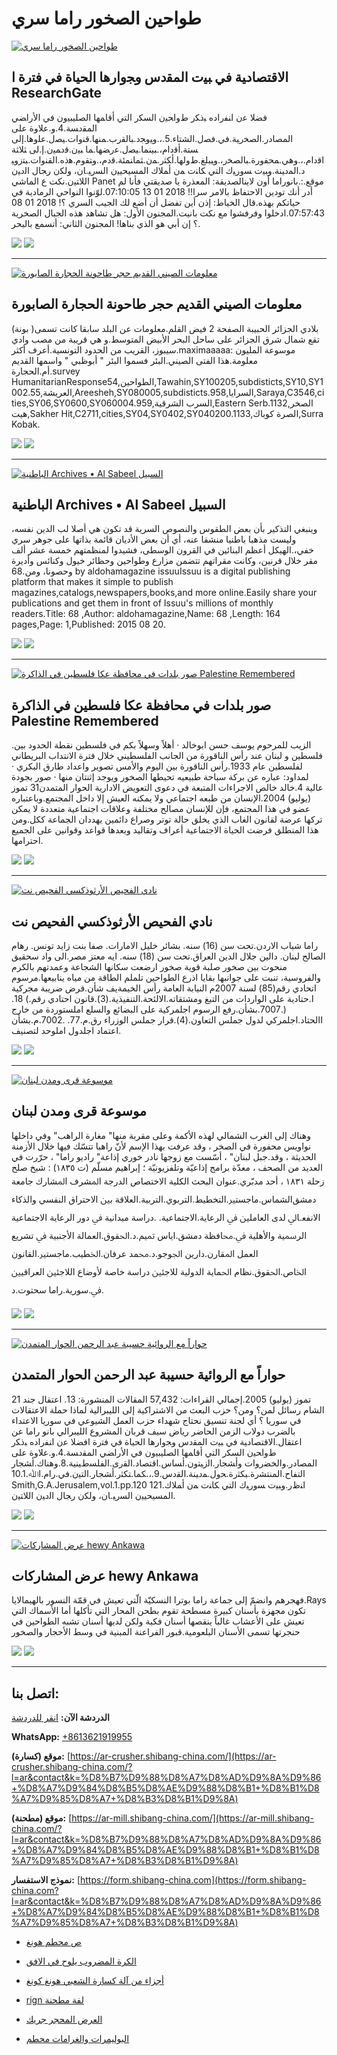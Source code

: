 # طواحين الصخور راما سري

<a href="https://swt.shibang-china.com/?l=ar&img&k=%D8%B7%D9%88%D8%A7%D8%AD%D9%8A%D9%86+%D8%A7%D9%84%D8%B5%D8%AE%D9%88%D8%B1+%D8%B1%D8%A7%D9%85%D8%A7+%D8%B3%D8%B1%D9%8A" target="_blank">![طواحين الصخور راما سري](http://static.shibang-china.com/all-800x300/1418.jpg)</a>

## ﺍﻻﻗﺘﺼﺎﺩﻴﺔ ﻓﻲ ﺒﻴﺕ ﺍﻟﻤﻘﺩﺱ ﻭﺠﻭﺍﺭﻫﺎ ﺍﻟﺤﻴﺎﺓ ﻓﻲ ﻓﺘﺭﺓ ﺍ ResearchGate
ﻓﻀﻼ ﻋﻥ ﺍﻨﻔﺭﺍﺩﻩ ﺒﺫﻜﺭ ﻁﻭﺍﺤﻴﻥ ﺍﻟﺴﻜﺭ ﺍﻟﺘﻲ ﺃﻗﺎﻤﻬﺎ ﺍﻟﺼﻠﻴﺒﻴﻭﻥ ﻓﻲ ﺍﻷﺭﺍﻀﻲ ﺍﻟﻤﻘﺩﺴﺔ.4.ﻭ.ﻋﻼﻭﺓ ﻋﻠﻰ ﺍﻟﻤﺼﺎﺩﺭ.ﺍﻟﺼﺨﺭﻴﺔ.ﻓﻲ.ﻓﺼل.ﺍﻟﺸﺘﺎﺀ.5.،.ﻭﻴﻭﺠﺩ.ﺒﺎﻟﻘﺭﺏ.ﻤﻨﻬﺎ.ﻗﻨﻭﺍﺕ.ﻴﺼل.ﻋﻠﻭﻫﺎ.ﺇﻟﻰ ﺴﺘﺔ.ﺃﻗﺩﺍﻡ،.ﺒﻴﻨﻤﺎ.ﻴﺼل.ﻋﺭﻀﻬﺎ.ﻤﺎ ﺒﻴﻥ.ﻗﺩﻤﻴﻥ.ﺇ.ﻟﻰ ﺜﻼﺜﺔ ﺍﻗﺩﺍﻡ.،.ﻭﻫﻲ.ﻤﺤﻔﻭﺭﺓ.ﺒﺎﻟﺼﺨﺭ،.ﻭﻴﺒﻠﻎ.ﻁﻭﻟﻬﺎ.ﺃﻜﺜﺭ.ﻤﻥ.ﺜﻤﺎﻨﻤﺌﺔ.ﻗﺩﻡ،.ﻭﺘﻘﻭﻡ.ﻫﺫﻩ.ﺍﻟﻘﻨﻭﺍﺕ.ﺒﺘﺯﻭﻴﺩ.ﺍﻟﻤﺩﻴﻨﺔ.ﻭﺒﻴﺕ ﺴﻭﺭﻴﻙ ﺍﻟﺘﻲ ﻜﺎﻨﺕ ﻤﻥ ﺃﻤﻼﻙ ﺍﻟﻤﺴﻴﺤﻴﻴﻥ ﺍﻟﺴﺭﻴ.ﺎﻥ، ﻭﻟﻜﻥ ﺭﺠﺎل ﺍﻟﺩﻴﻥ ﺍﻟﻼﺘﻴﻥ.نكت ع الماشي Panet موقع.:.بانوراما أون لاينالصديقة: المعذرة يا صديقتي فأنا لم أدر أنك تودين الاحتفاظ بالامر سرا!! 2018 01 13 07:10:05.لوّنوا النواحي الرمادية في حياتكم بهذه.قال الخياط: إذن أين تفضل أن أضع لك الجيب السري ؟! 2018 01 08 07:57:43.ادخلوا وفرفشوا مع نكت بانيت.المجنون الأول: هل تشاهد هذه الجبال الصخرية ؟ إن أبي هو الذي بناها! المجنون الثاني: أتسمع بالبحر.


<a href="https://whatsapp.shibangsoft.com/WhatsApp.php" target="_blank" title="WhatsApp">![](http://static.shibang-china.com/icon/whatsapp.png)</a> <a href="https://swt.shibang-china.com/?l=ar&icon&k=%D8%B7%D9%88%D8%A7%D8%AD%D9%8A%D9%86+%D8%A7%D9%84%D8%B5%D8%AE%D9%88%D8%B1+%D8%B1%D8%A7%D9%85%D8%A7+%D8%B3%D8%B1%D9%8A" target="_blank">![](http://static.shibang-china.com/icon/chat-ar.png)</a>

---

<a href="https://swt.shibang-china.com/?l=ar&img&k=%D8%B7%D9%88%D8%A7%D8%AD%D9%8A%D9%86+%D8%A7%D9%84%D8%B5%D8%AE%D9%88%D8%B1+%D8%B1%D8%A7%D9%85%D8%A7+%D8%B3%D8%B1%D9%8A" target="_blank">![معلومات الصيني القديم حجر طاحونة الحجارة الصابورة](http://static.shibang-china.com/all-800x300/330.jpg)</a>

## معلومات الصيني القديم حجر طاحونة الحجارة الصابورة
بلادي الجزائر الحبيبة الصفحة 2 فيض القلم.معلومات عن البلد سابقا كانت تسمى( بونة) تقع شمال شرق الجزائر على ساحل البحر الأبيض المتوسط.و هي قريبة من مصب وادي سيبوز، القريب من الحدود التونسية.أعرف أكثر.maximaaaaa: موسوعة المليون معلومة.هذا الفتى الصيني.البئر فسموا البئر &quot; أبوظبي &quot; واسمها القديم أم.الحجارة.survey HumanitarianResponse54,الطواحين,Tawahin,SY100205,subdisticts,SY10,SY1002.55,العريشة,Areesheh,SY080005,subdisticts.958,السرايا,Saraya,C3546,cities,SY06,SY0600,SY060004.959,السرب الشرقية,Eastern Serb.1132,الصخر هيت,Sakher Hit,C2711,cities,SY04,SY0402,SY040200.1133,الصرة كوباك,Surra Kobak.


<a href="https://whatsapp.shibangsoft.com/WhatsApp.php" target="_blank" title="WhatsApp">![](http://static.shibang-china.com/icon/whatsapp.png)</a> <a href="https://swt.shibang-china.com/?l=ar&icon&k=%D8%B7%D9%88%D8%A7%D8%AD%D9%8A%D9%86+%D8%A7%D9%84%D8%B5%D8%AE%D9%88%D8%B1+%D8%B1%D8%A7%D9%85%D8%A7+%D8%B3%D8%B1%D9%8A" target="_blank">![](http://static.shibang-china.com/icon/chat-ar.png)</a>

---

<a href="https://swt.shibang-china.com/?l=ar&img&k=%D8%B7%D9%88%D8%A7%D8%AD%D9%8A%D9%86+%D8%A7%D9%84%D8%B5%D8%AE%D9%88%D8%B1+%D8%B1%D8%A7%D9%85%D8%A7+%D8%B3%D8%B1%D9%8A" target="_blank">![الباطنية Archives • Al Sabeel السبيل](http://static.shibang-china.com/all-800x300/529.jpg)</a>

## الباطنية Archives • Al Sabeel السبيل
وينبغي التذكير بأن بعض الطقوس والنصوص السرية قد تكون هي أصلا لب الدين نفسه، وليست مذهبا باطنيا منشقا عنه، أي أن بعض الأديان قائمة بذاتها على جوهر سري خفي،.الهيكل أعظم البنائين في القرون الوسطى، فشيدوا لمنظمتهم خمسة عشر ألف مقر خلال قرنين، وكانت مقراتهم تتضمن مزارع وطواحين وحظائر خيول وكنائس وأديرة وحصونا، ومن.68 by aldohamagazine issuuIssuu is a digital publishing platform that makes it simple to publish magazines,catalogs,newspapers,books,and more online.Easily share your publications and get them in front of Issuu&#39;s millions of monthly readers.Title: 68 ,Author: aldohamagazine,Name: 68 ,Length: 164 pages,Page: 1,Published: 2015 08 20.


<a href="https://whatsapp.shibangsoft.com/WhatsApp.php" target="_blank" title="WhatsApp">![](http://static.shibang-china.com/icon/whatsapp.png)</a> <a href="https://swt.shibang-china.com/?l=ar&icon&k=%D8%B7%D9%88%D8%A7%D8%AD%D9%8A%D9%86+%D8%A7%D9%84%D8%B5%D8%AE%D9%88%D8%B1+%D8%B1%D8%A7%D9%85%D8%A7+%D8%B3%D8%B1%D9%8A" target="_blank">![](http://static.shibang-china.com/icon/chat-ar.png)</a>

---

<a href="https://swt.shibang-china.com/?l=ar&img&k=%D8%B7%D9%88%D8%A7%D8%AD%D9%8A%D9%86+%D8%A7%D9%84%D8%B5%D8%AE%D9%88%D8%B1+%D8%B1%D8%A7%D9%85%D8%A7+%D8%B3%D8%B1%D9%8A" target="_blank">![صور بلدات في محافظة عكا فلسطين في الذاكرة Palestine Remembered](http://static.shibang-china.com/all-800x300/713.jpg)</a>

## صور بلدات في محافظة عكا فلسطين في الذاكرة Palestine Remembered
.الزيب للمرحوم يوسف حسن ابوخالد &middot; أهلاً وسهلاً بكم في فلسطين نقطة الحدود بين فلسطين و لبنان عند رأس الناقورة من الجانب الفلسطيني خلال فترة الانتداب البريطاني لفلسطين عام 1933.رأس الناقورة بين اليوم والأمس تصوير واعداد طارق البكري &middot; لمداود: عباره عن بركة سباحة طبيعيه تحيطها الصخور ويوجد إثنتان منها &middot; صور بجودة عالية 4.خالد خالص الاجراءات المتبعة في دعوى التعويض الادارية الحوار المتمدن31 تموز (يوليو) 2004.الإنسان من طبعه اجتماعي ولا يمكنه العيش إلا داخل المجتمع.وباعتباره عضو في هذا المجتمع، فإن للإنسان مصالح مختلفة وعلاقات اجتماعية متعددة لا يمكن تركها عرضة لقانون الغاب الذي يخلق حالة توتر وصراع دائمين يهددان الجماعة ككل.ومن هذا المنطلق فرضت الحياة الاجتماعية أعراف وتقاليد وبعدها قواعد وقوانين على الجميع احترامها.


<a href="https://whatsapp.shibangsoft.com/WhatsApp.php" target="_blank" title="WhatsApp">![](http://static.shibang-china.com/icon/whatsapp.png)</a> <a href="https://swt.shibang-china.com/?l=ar&icon&k=%D8%B7%D9%88%D8%A7%D8%AD%D9%8A%D9%86+%D8%A7%D9%84%D8%B5%D8%AE%D9%88%D8%B1+%D8%B1%D8%A7%D9%85%D8%A7+%D8%B3%D8%B1%D9%8A" target="_blank">![](http://static.shibang-china.com/icon/chat-ar.png)</a>

---

<a href="https://swt.shibang-china.com/?l=ar&img&k=%D8%B7%D9%88%D8%A7%D8%AD%D9%8A%D9%86+%D8%A7%D9%84%D8%B5%D8%AE%D9%88%D8%B1+%D8%B1%D8%A7%D9%85%D8%A7+%D8%B3%D8%B1%D9%8A" target="_blank">![نادي الفحيص الأرثوذكسي الفحيص نت](http://static.shibang-china.com/all-800x300/1098.jpg)</a>

## نادي الفحيص الأرثوذكسي الفحيص نت
راما شياب الاردن.تحت سن (16) سنه. بشائر خليل الامارات. صفا بنت زايد تونس. رهام الصالح لبنان. دالين جلال الدين العراق.تحت سن (18) سنه. ايه معتز مصر.الى واد سحقيق منحوت بين صخور صلبة قوية صخور ارضعت سكانها الشجاعة وعمدتهم بالكرم والفروسية، تنبت على جوانبها بقايا اذرع الطواحين تلملم الطاقة من مياه ينابيعها.مرسوم اتحادي رقم(85) لسنة 2007م النيابة العامة رأس الخيمةيف شأن.فرض ضريبة مجركية ا.حتادية على الواردات من التبغ ومشتقاته.الالئحة.التنفيذية.(3).قانون احتادي رقم.) 18.(.7007.بشأن.رفع الرسوم اجلمركية على البضائع والسلع املستوردة من خارج االحتاد.اجلمركي لدول جملس التعاون.(4).قرار جملس الوزراء رق.م.77. .7002.م.بشأن اعتماد اجلدول املوحد لتصنيف.


<a href="https://whatsapp.shibangsoft.com/WhatsApp.php" target="_blank" title="WhatsApp">![](http://static.shibang-china.com/icon/whatsapp.png)</a> <a href="https://swt.shibang-china.com/?l=ar&icon&k=%D8%B7%D9%88%D8%A7%D8%AD%D9%8A%D9%86+%D8%A7%D9%84%D8%B5%D8%AE%D9%88%D8%B1+%D8%B1%D8%A7%D9%85%D8%A7+%D8%B3%D8%B1%D9%8A" target="_blank">![](http://static.shibang-china.com/icon/chat-ar.png)</a>

---

<a href="https://swt.shibang-china.com/?l=ar&img&k=%D8%B7%D9%88%D8%A7%D8%AD%D9%8A%D9%86+%D8%A7%D9%84%D8%B5%D8%AE%D9%88%D8%B1+%D8%B1%D8%A7%D9%85%D8%A7+%D8%B3%D8%B1%D9%8A" target="_blank">![موسوعة قرى ومدن لبنان](http://static.shibang-china.com/all-800x300/1363.jpg)</a>

## موسوعة قرى ومدن لبنان
وهناك إلى الغرب الشمالي لهذه الأكمة وعلى مقربة منها&quot; مغارة الراهب&quot; وفي داخلها نواويس محفورة في الصخر ، وقد عرفت بهذا الإسم لأنّ راهبا تتسّك فيها خلال الأزمنة الحديثة ، وقد.جبل لبنان&quot; ، أسّست مع زوجها نادر خوري إذاعة&quot; راديو راما&quot; ، حرّرت في العديد من الصحف ، معدّة برامج إذاعيّة وتلفزيونيّة ؛ إبراهيم مسلّم (ت ١٨٣٥) : شيخ صلح زحلة ١٨٣١ ، أحد مدبّري.ﻋﻨﻮﺍﻥ ﺍﻟﺒﺤﺚ ﺍﻟﻜﻠﻴﺔ ﺍﻻﺧﺘﺼﺎﺹ ﺍﻟﺪﺭﺟﺔ ﺍﳌﺸﺮﻑ ﺍﳌﺸﺎﺭﻙ جامعة دمشقﺍﻟﺸﻤﺎﺱ.ﻣﺎﺟﺴﺘﲑ.ﺍﻟﺘﺨﻄﻴﻂ.ﺍﻟﺘﺮﺑﻮﻱ.ﺍﻟﺘﺮﺑﻴﺔ.ﺍﻟﻌﻼﻗﺔ ﺑﲔ ﺍﻻﺣﺘﺮﺍﻕ ﺍﻟﻨﻔﺴﻲ ﻭﺍﻟﺬﻛﺎﺀ ﺍﻻﻧﻔﻌ.ﺎﱄ ﻟﺪﻯ ﺍﻟﻌﺎﻣﻠﲔ ﰲ ﺍﻟﺮﻋﺎﻳﺔ.ﺍﻻﺟﺘﻤﺎﻋﻴﺔ. .ﺩﺭﺍﺳﺔ ﻣﻴﺪﺍﻧﻴﺔ ﰲ ﺩﻭﺭ ﺍﻟﺮﻋﺎﻳﺔ ﺍﻻﺟﺘﻤﺎﻋﻴﺔ ﺍﻟﺮﲰﻴﺔ ﻭﺍﻷﻫﻠﻴﺔ ﰲ.ﳏﺎﻓﻈﺔ ﺩﻣﺸﻖ.ﺍﻳﺎﺱ ﲤﻴﻢ.ﺩ.ﺍﳊﻘﻮﻕ.ﺍﻟﻌﻤﺎﻟﺔ ﺍﻷﺟﻨﺒﻴﺔ ﰲ ﺗﺸﺮﻳﻊ ﺍﻟﻌﻤﻞ ﺍﳌﻘﺎﺭﻥ.ﺩﺍﺭﻳﻦ ﺍﳉﻮﺟﻮ.ﺩ.ﳏﻤﺪ ﻋﺮﻓﺎﻥ.ﺍﳋﻄﻴﺐ.ﻣﺎﺟﺴﺘﲑ.ﺍﻟﻘﺎﻧﻮﻥ ﺍﳋﺎﺹ.ﺍﳊﻘﻮﻕ.ﻧﻈﺎﻡ ﺍﳊﻤﺎﻳﺔ ﺍﻟﺪﻭﻟﻴﺔ ﻟﻼﺟﺌﲔ ﺩﺭﺍﺳﺔ ﺧﺎﺻﺔ ﻷﻭﺿﺎﻉ ﺍﻟﻼﺟﺌﲔ ﺍﻟﻌﺮﺍﻗﻴﲔ ﰲ.ﺳﻮﺭﻳﺔ.ﺭﺍﻣﺎ ﺳﺤﺘﻮﺕ.ﺩ.


<a href="https://whatsapp.shibangsoft.com/WhatsApp.php" target="_blank" title="WhatsApp">![](http://static.shibang-china.com/icon/whatsapp.png)</a> <a href="https://swt.shibang-china.com/?l=ar&icon&k=%D8%B7%D9%88%D8%A7%D8%AD%D9%8A%D9%86+%D8%A7%D9%84%D8%B5%D8%AE%D9%88%D8%B1+%D8%B1%D8%A7%D9%85%D8%A7+%D8%B3%D8%B1%D9%8A" target="_blank">![](http://static.shibang-china.com/icon/chat-ar.png)</a>

---

<a href="https://swt.shibang-china.com/?l=ar&img&k=%D8%B7%D9%88%D8%A7%D8%AD%D9%8A%D9%86+%D8%A7%D9%84%D8%B5%D8%AE%D9%88%D8%B1+%D8%B1%D8%A7%D9%85%D8%A7+%D8%B3%D8%B1%D9%8A" target="_blank">![حواراً مع الروائية حسيبة عبد الرحمن الحوار المتمدن](http://static.shibang-china.com/all-800x300/820.jpg)</a>

## حواراً مع الروائية حسيبة عبد الرحمن الحوار المتمدن
21 تموز (يوليو) 2005.إجمالي القراءات: 57,432 المقالات المنشورة: 13. اعتقال جند الشام رسائل لمن؟ ومن؟ حزب البعث من الاشتراكية إلى الليبرالية لماذا حملة الاعتقالات في سوريا ؟ أي لجنة تنسيق نحتاج شهداء حزب العمل الشيوعي في سوريا الاعتداء بالضرب دولاب الزمن الحاضر رياض سيف قربان المشروع الليبرالي بانو راما عن اعتقال.ﺍﻻﻗﺘﺼﺎﺩﻴﺔ ﻓﻲ ﺒﻴﺕ ﺍﻟﻤﻘﺩﺱ ﻭﺠﻭﺍﺭﻫﺎ ﺍﻟﺤﻴﺎﺓ ﻓﻲ ﻓﺘﺭﺓ ﺍﻓﻀﻼ ﻋﻥ ﺍﻨﻔﺭﺍﺩﻩ ﺒﺫﻜﺭ ﻁﻭﺍﺤﻴﻥ ﺍﻟﺴﻜﺭ ﺍﻟﺘﻲ ﺃﻗﺎﻤﻬﺎ ﺍﻟﺼﻠﻴﺒﻴﻭﻥ ﻓﻲ ﺍﻷﺭﺍﻀﻲ ﺍﻟﻤﻘﺩﺴﺔ.4.ﻭ.ﻋﻼﻭﺓ ﻋﻠﻰ ﺍﻟﻤﺼﺎﺩﺭ.ﻭﺍﻟﺨﻀﺭﻭﺍﺕ ﻭﺃﺸﺠﺎﺭ.ﺍﻟﺯﻴﺘﻭﻥ.ﺃﺴﺎﺱ.ﺍﻗﺘﺼﺎﺩ.ﺍﻟﻘﺭﻯ.ﺍﻟﻔﻠﺴﻁﻴﻨﻴﺔ.8.ﻭﻫﻨﺎﻙ.ﺃﺸﺠﺎﺭ ﺍﻟﺘﻔﺎﺡ.ﺍﻟﻤﻨﺘﺸﺭﺓ.ﺒﻜﺜﺭﺓ.ﺤﻭل.ﻤﺩﻴﻨﺔ.ﺍﻟﻘﺩﺱ.9.،.ﻜﻤﺎ.ﺘﻜﺜﺭ.ﺃﺸﺠﺎﺭ.ﺍﻟﺘﻴﻥ.ﻓﻲ.ﺭﺍﻡ.ﺍﷲ.10.1 Smith,G.A.Jerusalem,vol.1.pp.120 121.ﺍﻨﻅﺭ.ﻭﺒﻴﺕ ﺴﻭﺭﻴﻙ ﺍﻟﺘﻲ ﻜﺎﻨﺕ ﻤﻥ ﺃﻤﻼﻙ ﺍﻟﻤﺴﻴﺤﻴﻴﻥ ﺍﻟﺴﺭﻴ.ﺎﻥ، ﻭﻟﻜﻥ ﺭﺠﺎل ﺍﻟﺩﻴﻥ ﺍﻟﻼﺘﻴﻥ.


<a href="https://whatsapp.shibangsoft.com/WhatsApp.php" target="_blank" title="WhatsApp">![](http://static.shibang-china.com/icon/whatsapp.png)</a> <a href="https://swt.shibang-china.com/?l=ar&icon&k=%D8%B7%D9%88%D8%A7%D8%AD%D9%8A%D9%86+%D8%A7%D9%84%D8%B5%D8%AE%D9%88%D8%B1+%D8%B1%D8%A7%D9%85%D8%A7+%D8%B3%D8%B1%D9%8A" target="_blank">![](http://static.shibang-china.com/icon/chat-ar.png)</a>

---

<a href="https://swt.shibang-china.com/?l=ar&img&k=%D8%B7%D9%88%D8%A7%D8%AD%D9%8A%D9%86+%D8%A7%D9%84%D8%B5%D8%AE%D9%88%D8%B1+%D8%B1%D8%A7%D9%85%D8%A7+%D8%B3%D8%B1%D9%8A" target="_blank">![عرض المشاركات hewy Ankawa](http://static.shibang-china.com/all-800x300/341.jpg)</a>

## عرض المشاركات hewy Ankawa
فهجرهم وانضمّ إلى جماعة راما بوترا النسكيّة الّتي تعيش في قمّة النسور بالهيمالايا.Rays تكون مجهزة بأسنان كبيرة مسطحة تقوم بطحن المحار التي تأكلها أما الأسماك التي تعيش على الأعشاب غالباً ينقصها أسنان فكية ولكن لديها أسنان تشبه الطواحين في حنجرتها تسمى الأسنان البلعومية.قبور الفراعنة المبنية في وسط الأحجار والصخور

<a href="https://whatsapp.shibangsoft.com/WhatsApp.php" target="_blank" title="WhatsApp">![](http://static.shibang-china.com/icon/whatsapp.png)</a> <a href="https://swt.shibang-china.com/?l=ar&icon&k=%D8%B7%D9%88%D8%A7%D8%AD%D9%8A%D9%86+%D8%A7%D9%84%D8%B5%D8%AE%D9%88%D8%B1+%D8%B1%D8%A7%D9%85%D8%A7+%D8%B3%D8%B1%D9%8A" target="_blank">![](http://static.shibang-china.com/icon/chat-ar.png)</a>

---
## اتصل بنا:

**الدردشة الآن:** [انقر للدردشة](https://swt.shibang-china.com?l=ar&contact&k=%D8%B7%D9%88%D8%A7%D8%AD%D9%8A%D9%86+%D8%A7%D9%84%D8%B5%D8%AE%D9%88%D8%B1+%D8%B1%D8%A7%D9%85%D8%A7+%D8%B3%D8%B1%D9%8A)

**WhatsApp:**  [+8613621919955](https://whatsapp.shibangsoft.com/WhatsApp.php)

**موقع (كسارة):** [https://ar-crusher.shibang-china.com/](https://ar-crusher.shibang-china.com/?l=ar&contact&k=%D8%B7%D9%88%D8%A7%D8%AD%D9%8A%D9%86+%D8%A7%D9%84%D8%B5%D8%AE%D9%88%D8%B1+%D8%B1%D8%A7%D9%85%D8%A7+%D8%B3%D8%B1%D9%8A)

**موقع (مطحنة):** [https://ar-mill.shibang-china.com/](https://ar-mill.shibang-china.com/?l=ar&contact&k=%D8%B7%D9%88%D8%A7%D8%AD%D9%8A%D9%86+%D8%A7%D9%84%D8%B5%D8%AE%D9%88%D8%B1+%D8%B1%D8%A7%D9%85%D8%A7+%D8%B3%D8%B1%D9%8A)

**نموذج الاستفسار:** [https://form.shibang-china.com](https://form.shibang-china.com?l=ar&contact&k=%D8%B7%D9%88%D8%A7%D8%AD%D9%8A%D9%86+%D8%A7%D9%84%D8%B5%D8%AE%D9%88%D8%B1+%D8%B1%D8%A7%D9%85%D8%A7+%D8%B3%D8%B1%D9%8A)

* [ص محطم هونغ](../27/%D8%B5%20%D9%85%D8%AD%D8%B7%D9%85%20%D9%87%D9%88%D9%86%D8%BA.md)

* [الكرة المضروب يلوح في الافق](../28/%D8%A7%D9%84%D9%83%D8%B1%D8%A9%20%D8%A7%D9%84%D9%85%D8%B6%D8%B1%D9%88%D8%A8%20%D9%8A%D9%84%D9%88%D8%AD%20%D9%81%D9%8A%20%D8%A7%D9%84%D8%A7%D9%81%D9%82.md)

* [أجزاء من آلة كسارة الشعبي هونغ كونغ](../30/%D8%A3%D8%AC%D8%B2%D8%A7%D8%A1%20%D9%85%D9%86%20%D8%A2%D9%84%D8%A9%20%D9%83%D8%B3%D8%A7%D8%B1%D8%A9%20%D8%A7%D9%84%D8%B4%D8%B9%D8%A8%D9%8A%20%D9%87%D9%88%D9%86%D8%BA%20%D9%83%D9%88%D9%86%D8%BA.md)

* [rign لفة مطحنة](../28/rign%20%D9%84%D9%81%D8%A9%20%D9%85%D8%B7%D8%AD%D9%86%D8%A9.md)

* [العرض المحجر جريك](../29/%D8%A7%D9%84%D8%B9%D8%B1%D8%B6%20%D8%A7%D9%84%D9%85%D8%AD%D8%AC%D8%B1%20%D8%AC%D8%B1%D9%8A%D9%83.md)

* [البوليمرات والغرامات محطم](../30/%D8%A7%D9%84%D8%A8%D9%88%D9%84%D9%8A%D9%85%D8%B1%D8%A7%D8%AA%20%D9%88%D8%A7%D9%84%D8%BA%D8%B1%D8%A7%D9%85%D8%A7%D8%AA%20%D9%85%D8%AD%D8%B7%D9%85.md)
